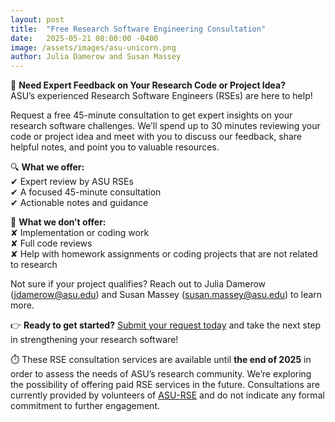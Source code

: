 ```yaml
---
layout: post
title:  "Free Research Software Engineering Consultation"
date:   2025-05-21 08:00:00 -0400
image: /assets/images/asu-unicorn.png
author: Julia Damerow and Susan Massey
---
```


🚀 **Need Expert Feedback on Your Research Code or Project Idea?**  
ASU’s experienced Research Software Engineers (RSEs) are here to help!

Request a free 45-minute consultation to get expert insights on your research software challenges. We’ll spend up to 30 minutes reviewing your code or project idea and meet with you to discuss our feedback, share helpful notes, and point you to valuable resources.

🔍 **What we offer:**  
 ✔ Expert review by ASU RSEs  
 ✔ A focused 45-minute consultation  
 ✔ Actionable notes and guidance  

🚫 **What we don’t offer:**  
 ✘ Implementation or coding work  
 ✘ Full code reviews  
 ✘ Help with homework assignments or coding projects that are not related to research

Not sure if your project qualifies? Reach out to Julia Damerow (jdamerow@asu.edu) and Susan Massey (susan.massey@asu.edu) to learn more.

👉 **Ready to get started?** [Submit your request today](https://forms.gle/y76AHhe7VLUtMDuf9) and take the next step in strengthening your research software!

⏱️ These RSE consultation services are available until **the end of 2025** in order to assess the needs of ASU’s research community. We’re exploring the possibility of offering paid RSE services in the future. Consultations are currently provided by volunteers of [ASU-RSE](https://rse.asu.edu/) and do not indicate any formal commitment to further engagement.

